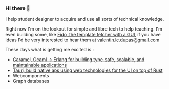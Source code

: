 ### Hi there 👋
I help student designer to acquire and use all sorts of technical knowledge.

Right now I'm on the lookout for simple and libre tech to help teaching. I'm even building some, like [Fido, the template fetcher with a GUI](https://github.com/AtelierNum/fido), if you have ideas I'd be very interested to hear them at valentin.lc.dupas@gmail.com

These days what is getting me excited is :
- [Caramel, Ocaml -> Erlang for building type-safe, scalable, and maintainable applications](https://caramel.run/)
- [Tauri, build native aps using web technologies for the UI on top of Rust](https://tauri.studio/en/)
- Webcomponents
- Graph databases

<!--
**zhakk-harn/zhakk-harn** is a ✨ _special_ ✨ repository because its `README.md` (this file) appears on your GitHub profile.

Here are some ideas to get you started:

- 🔭 I’m currently working on ...
- 🌱 I’m currently learning ...
- 👯 I’m looking to collaborate on ...
- 🤔 I’m looking for help with ...
- 💬 Ask me about ...
- 📫 How to reach me: ...
- 😄 Pronouns: ...
- ⚡ Fun fact: ...
-->
